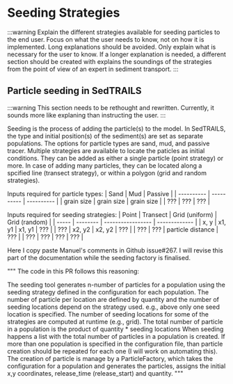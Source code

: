 # Seeding Strategies

:::warning
Explain the different strategies available for seeding particles to the end user.
Focus on what the user needs to know, not on how it is implemented. Long explanations should be avoided. Only explain what is necessary for the user to know. If a longer explanation is needed, a different section should be created with explains the soundings of the strategies from the point of view of an expert in sediment transport.
:::



## Particle seeding in SedTRAILS

:::warning
This section needs to be rethought and rewritten. Currently, it sounds more like explaning than instructing the user. 
:::

Seeding is the process of adding the particle(s) to the model. In SedTRAILS, the type and initial position(s) of the sediment(s) are set as separate populations. The options for particle types are sand, mud, and passive tracer. Multiple strategies are available to locate the paticles as initial conditions. They can be added as either a single particle (point strategy) or more. In case of adding many particles, they can be located along a spcified line (transect strategy), or within a polygon (grid and random strategies). 

Inputs required for particle types:
| Sand       | Mud        | Passive    |
| ---------- | ---------- | ---------- |
| grain size | grain size | grain size |
| ???        | ???        | ???        |


Inputs required for seeding strategies:
| Point | Transect | Grid (uniform)    | Grid (random) |
| ----- | -------- | ----------------- | ------------- |
| x, y  | x1, y1   | x1, y1            | ???           |
| ???   | x2, y2   | x2, y2            | ???           |
| ???   | ???      | particle distance | ???           |
| ???   | ???      | ???               | ???           |


Here I copy paste Manuel's comments in Github issue#267. I will revise this part of the documentation while the seeding factory is finalised.

"""
The code in this PR follows this reasoning:

The seeding tool generates n-number of particles for a population using the seeding strategy defined in the configuration for each population.
The number of particle per location are defined by quantity and the number of seeding locations depend on the strategy used. e.g., above only one seed location is specified. The number of seeding locations for some of the strategies are computed at runtime (e.g., grid).
The total number of particle in a population is the product of quantity * seeding locations
When seeding happens a list with the total number of particles in a population is created. If more than one population is specified in the configuration file, than particle creation should be repeated for each one (I will work on automating this). The creation of particle is manage by a ParticleFactory, which takes the configuration for a population and generates the particles, assigns the initial x,y coordinates, release_time (release_start) and quantity.
"""